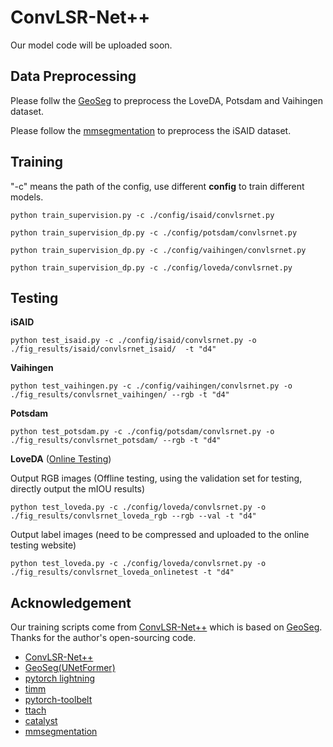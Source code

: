# ConvLSR-Net++

Our model code will be uploaded soon.
  
## Data Preprocessing

Please follw the [GeoSeg](https://github.com/WangLibo1995/GeoSeg) to preprocess the LoveDA, Potsdam and Vaihingen dataset.

Please follow the [mmsegmentation](https://github.com/open-mmlab/mmsegmentation/blob/main/docs/en/user_guides/2_dataset_prepare.md#isaid) to preprocess the iSAID dataset. 

## Training

"-c" means the path of the config, use different **config** to train different models.

```shell
python train_supervision.py -c ./config/isaid/convlsrnet.py
```

```shell
python train_supervision_dp.py -c ./config/potsdam/convlsrnet.py
```

```shell
python train_supervision_dp.py -c ./config/vaihingen/convlsrnet.py
```

```shell
python train_supervision_dp.py -c ./config/loveda/convlsrnet.py
```

## Testing

**iSAID** 
```shell
python test_isaid.py -c ./config/isaid/convlsrnet.py -o ./fig_results/isaid/convlsrnet_isaid/  -t "d4"
```

**Vaihingen**
```shell
python test_vaihingen.py -c ./config/vaihingen/convlsrnet.py -o ./fig_results/convlsrnet_vaihingen/ --rgb -t "d4"
```

**Potsdam**
```shell
python test_potsdam.py -c ./config/potsdam/convlsrnet.py -o ./fig_results/convlsrnet_potsdam/ --rgb -t "d4"
```

**LoveDA** ([Online Testing](https://codalab.lisn.upsaclay.fr/competitions/421))

Output RGB images (Offline testing, using the validation set for testing, directly output the mIOU results)
```shell
python test_loveda.py -c ./config/loveda/convlsrnet.py -o ./fig_results/convlsrnet_loveda_rgb --rgb --val -t "d4"
```
Output label images (need to be compressed and uploaded to the online testing website)
```shell
python test_loveda.py -c ./config/loveda/convlsrnet.py -o ./fig_results/convlsrnet_loveda_onlinetest -t "d4"
```


## Acknowledgement

Our training scripts come from [ConvLSR-Net++](https://github.com/stdcoutzrh/ConvLSR-Net) which is based on [GeoSeg](https://github.com/WangLibo1995/GeoSeg). Thanks for the author's open-sourcing code.
- [ConvLSR-Net++](https://github.com/stdcoutzrh/ConvLSR-Net)
- [GeoSeg(UNetFormer)](https://github.com/WangLibo1995/GeoSeg)
- [pytorch lightning](https://www.pytorchlightning.ai/)
- [timm](https://github.com/rwightman/pytorch-image-models)
- [pytorch-toolbelt](https://github.com/BloodAxe/pytorch-toolbelt)
- [ttach](https://github.com/qubvel/ttach)
- [catalyst](https://github.com/catalyst-team/catalyst)
- [mmsegmentation](https://github.com/open-mmlab/mmsegmentation)
